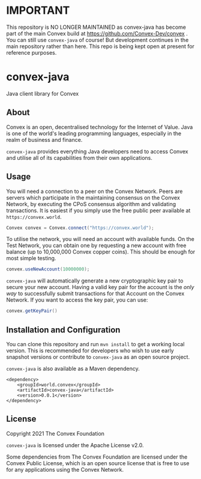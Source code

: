 # IMPORTANT

This repository is NO LONGER MAINTAINED as convex-java has become part of the main Convex build at https://github.com/Convex-Dev/convex . You can still use `convex-java` of course! But development continues in the main repository rather than here. This repo is being kept open at present for reference purposes.

# convex-java
Java client library for Convex

## About

Convex is an open, decentralised technology for the Internet of Value. Java is one of the world's leading programming languages, especially in the realm of business and finance.

`convex-java` provides everything Java developers need to access Convex and utilise all of its capabilities from their own applications.

## Usage

You will need a connection to a peer on the Convex Network. Peers are servers which participate in the maintaining consensus on the Convex Network, by executing the CPoS consensus algorithm and validating transactions. It is easiest if you simply use the free public peer available at `https://convex.world`.

```java
Convex convex = Convex.connect("https://convex.world");
```

To utilise the network, you will need an account with available funds. On the Test Network, you can obtain one by requesting a new account with free balance (up to 10,000,000 Convex copper coins). This should be enough for most simple testing.

```java
convex.useNewAccount(10000000);
```

`convex-java` will automatically generate a new cryptographic key pair to secure your new account. Having a valid key pair for the account is the *only way* to successfully submit transactions for that Account on the Convex Network. If you want to access the key pair, you can use:

```java
convex.getKeyPair()
```





## Installation and Configuration

You can clone this repository and run `mvn install` to get a working local version. This is recommended for developers who wish to use early snapshot versions or contribute to `convex-java` as an open source project.

`convex-java` is also available as a Maven dependency.

```
<dependency>
	<groupId>world.convex</groupId>
	<artifactId>convex-java</artifactId>
	<version>0.0.1</version>
</dependency>
```

## License

Copyright 2021 The Convex Foundation

`convex-java` is licensed under the Apache License v2.0. 

Some dependencies from The Convex Foundation are licensed under the Convex Public License, which is an open source license that is free to use for any applications using the Convex Network.
